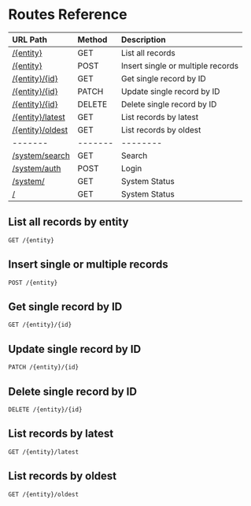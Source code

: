 # Routes Reference

| URL Path         | Method | Description |
| :--------------- | :----- | :---------- |
| [/{entity}](#list-all-records-by-entity) | GET | List all records |
| [/{entity}](#insert-single-or-multiple-records) | POST   | Insert single or multiple records |
| [/{entity}/{id}](#get-single-record-by-ID) | GET | Get single record by ID |
| [/{entity}/{id}](#update-single-record-by-ID) | PATCH  | Update single record by ID |
| [/{entity}/{id}](#delete-single-record-by-ID) | DELETE | Delete single record by ID |
| [/{entity}/latest](#list-records-by-oldest) | GET | List records by latest |
| [/{entity}/oldest](#list-records-by-oldest) | GET | List records by oldest |
| ------- | ------- | -------- |
| [/system/search](#system-search) | GET | Search |
| [/system/auth](#system-login) | POST | Login |
| [/system/](#system-status) | GET | System Status |
| [/](#system-status) | GET | System Status |

## List all records by entity

```
GET /{entity}
```

## Insert single or multiple records

```
POST /{entity}
```

## Get single record by ID

```
GET /{entity}/{id}
```

## Update single record by ID

```
PATCH /{entity}/{id}
```

## Delete single record by ID

```
DELETE /{entity}/{id}
```

## List records by latest

```
GET /{entity}/latest
```

## List records by oldest

```
GET /{entity}/oldest
```
